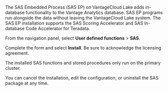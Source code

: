 The SAS Embedded Process (SAS EP) on VantageCloud Lake adds in-database functionality to the Vantage Analytics database. SAS EP programs run alongside the data without leaving the VantageCloud Lake system. The SAS EP installation supports the SAS Scoring Accelerator and SAS In-database Code Accelerator for Teradata.

From the navigation panel, select **User defined functions** > **SAS**.

Complete the form and select **Install**. Be sure to acknowledge the licensing agreement.

The installed SAS functions and stored procedures only run on the primary cluster.

You can cancel the installation, edit the configuration, or uninstall the SAS package at any time.

